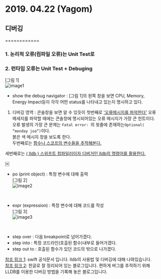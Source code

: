 # 2019. 04.22 (Yagom)

## 디버깅
============
### 1. 논리적 오류(컴파일 오류)는 Unit Test로
### 2. 런타임 오류는 Unit Test + Debuging

[그림 1]<br>
![image1](../image/0422-image1.png)
<br>
- show the debug navigator :  [그림 1]의 왼쪽 창을 보면 CPU, Memory, Energy Impact등이 각각 어떤 status를 나타내고 있는지 명시하고 있다. 

1. 디버깅 영역
	: 콘솔창을 보면 알 수 있듯이 첫번째로 <u>'오류메시지를 파악한다'</u> 오류 메세지를 파악할 때에는 콘솔창에 명시되어있는 오류 메시지가 가장 큰 힌트이다. <br> 오류 발생의 가장 큰 문제는 ```Fatal error: ```의 윗줄에 존재하는```Optional( “monday joa”)```이다. <br> 붉은 색 메시지 창을 보도록 한다. <br> 두번째로는  <u> 함수나 스코프의 변수들을 추적해본다.</u>

세번째로는 <u> ( lldb ) 스위프트 컴파일러이자 디버거인 lldb의 명령어를 활용한다.</u>

￼<br>


- po (print object) : 특정 변수에 대해 출력<br>
[그림 2]<br>
![image2](../image/0422-image2.png)
<br>



- expr (expression)  : 특정 변수에 대해 코드를 작성<br>
[그림 3]<br>
![image3](../image/0422-image3.png)
<br>

- step over : 다음 breakpoint로 넘어가겠다.
- step into : 특정 코드라인(호출된 함수)내부로 들어가겠다. 
- step out to : 호출된 함수가 있던 코드의 밖으로 나가겠다.


 [참조 링크 1]: swift 공식문서 입니다. lldb의 사용법 및 디버깅에 대해 나와있습니다. <br>
 [참조 링크 2]: 한글로 잘 정리되어 있는 블로그입니다. 편하게 버그를 추적하기 위해 LLDB를 이용한 디버깅 방법을 기록해 놓은 블로그입니다.


[참조 링크 1]: <https://help.apple.com/xcode/mac/10.2/index.html?localePath=en.lproj#/devda5478599>
[참조 링크 2]: <http://minsone.github.io/ios/mac/xcode-lldb-debugging-with-xcode-and-lldb>


